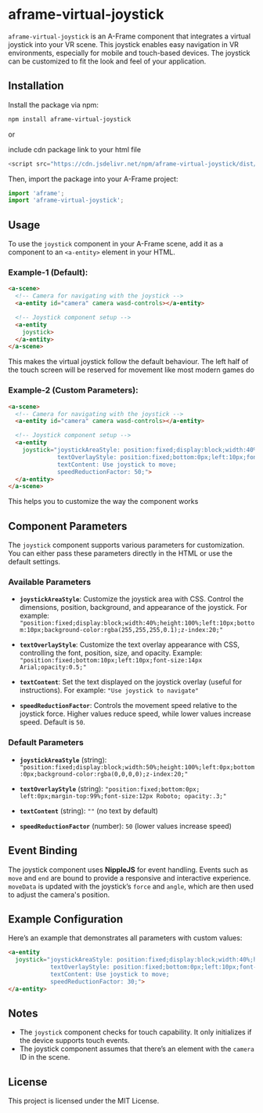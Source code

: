 
# aframe-virtual-joystick

`aframe-virtual-joystick` is an A-Frame component that integrates a virtual joystick into your VR scene. This joystick enables easy navigation in VR environments, especially for mobile and touch-based devices. The joystick can be customized to fit the look and feel of your application.

## Installation

Install the package via npm:

```bash
npm install aframe-virtual-joystick
```
or

include cdn package link to your html file

```javascript
<script src="https://cdn.jsdelivr.net/npm/aframe-virtual-joystick/dist/aframe-virtual-joystick.js"></script>
```

Then, import the package into your A-Frame project:

```javascript
import 'aframe';
import 'aframe-virtual-joystick';
```

## Usage

To use the `joystick` component in your A-Frame scene, add it as a component to an `<a-entity>` element in your HTML. 

### Example-1 (Default):

```html
<a-scene>
  <!-- Camera for navigating with the joystick -->
  <a-entity id="camera" camera wasd-controls></a-entity>

  <!-- Joystick component setup -->
  <a-entity 
    joystick>
  </a-entity>
</a-scene>
```

This makes the virtual joystick follow the default behaviour. The left half of the touch screen will be reserved for movement like most modern games do


### Example-2 (Custom Parameters):

```html
<a-scene>
  <!-- Camera for navigating with the joystick -->
  <a-entity id="camera" camera wasd-controls></a-entity>

  <!-- Joystick component setup -->
  <a-entity 
    joystick="joystickAreaStyle: position:fixed;display:block;width:40%;height:100%;left:0px;bottom:0px;background-color:rgba(0,0,0,0.1);z-index:20;
              textOverlayStyle: position:fixed;bottom:0px;left:10px;font-size:14px Arial;opacity:0.3;
              textContent: Use joystick to move;
              speedReductionFactor: 50;">
  </a-entity>
</a-scene>
```

This helps you to customize the way the component works

## Component Parameters

The `joystick` component supports various parameters for customization. You can either pass these parameters directly in the HTML or use the default settings.


### Available Parameters

- **`joystickAreaStyle`**: Customize the joystick area with CSS. Control the dimensions, position, background, and appearance of the joystick. For example: `"position:fixed;display:block;width:40%;height:100%;left:10px;bottom:10px;background-color:rgba(255,255,255,0.1);z-index:20;"`

- **`textOverlayStyle`**: Customize the text overlay appearance with CSS, controlling the font, position, size, and opacity. Example: `"position:fixed;bottom:10px;left:10px;font-size:14px Arial;opacity:0.5;"`

- **`textContent`**: Set the text displayed on the joystick overlay (useful for instructions). For example: `"Use joystick to navigate"`

- **`speedReductionFactor`**: Controls the movement speed relative to the joystick force. Higher values reduce speed, while lower values increase speed. Default is `50`.


### Default Parameters

- **`joystickAreaStyle`** (string): `"position:fixed;display:block;width:50%;height:100%;left:0px;bottom:0px;background-color:rgba(0,0,0,0);z-index:20;"`
  
- **`textOverlayStyle`** (string): `"position:fixed;bottom:0px; left:0px;margin-top:99%;font-size:12px Roboto; opacity:.3;"`
  
- **`textContent`** (string): `""` (no text by default)
  
- **`speedReductionFactor`** (number): `50` (lower values increase speed)



## Event Binding

The joystick component uses **NippleJS** for event handling. Events such as `move` and `end` are bound to provide a responsive and interactive experience. `moveData` is updated with the joystick’s `force` and `angle`, which are then used to adjust the camera's position.

## Example Configuration

Here’s an example that demonstrates all parameters with custom values:

```html
<a-entity 
  joystick="joystickAreaStyle: position:fixed;display:block;width:40%;height:100%;left:0px;bottom:0px;background-color:rgba(0,0,0,0.1);z-index:20;
            textOverlayStyle: position:fixed;bottom:0px;left:10px;font-size:14px Arial;opacity:0.3;
            textContent: Use joystick to move;
            speedReductionFactor: 30;">
</a-entity>
```

## Notes

- The `joystick` component checks for touch capability. It only initializes if the device supports touch events.
- The joystick component assumes that there’s an element with the `camera` ID in the scene.

## License

This project is licensed under the MIT License.

